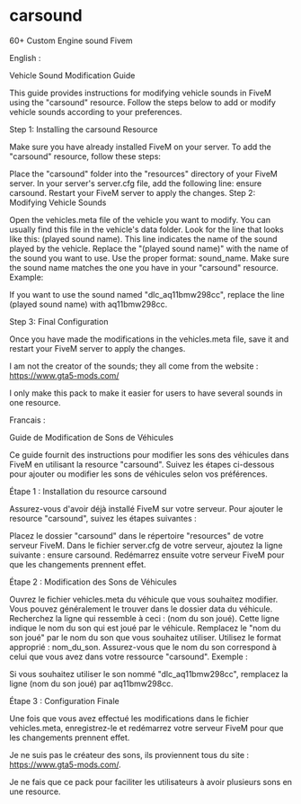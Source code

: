 # carsound
60+ Custom Engine sound Fivem

English :

Vehicle Sound Modification Guide

This guide provides instructions for modifying vehicle sounds in FiveM using the "carsound" resource. Follow the steps below to add or modify vehicle sounds according to your preferences.

Step 1: Installing the carsound Resource

Make sure you have already installed FiveM on your server. To add the "carsound" resource, follow these steps:

Place the "carsound" folder into the "resources" directory of your FiveM server.
In your server's server.cfg file, add the following line: ensure carsound.
Restart your FiveM server to apply the changes.
Step 2: Modifying Vehicle Sounds

Open the vehicles.meta file of the vehicle you want to modify. You can usually find this file in the vehicle's data folder. Look for the line that looks like this: (played sound name). This line indicates the name of the sound played by the vehicle. Replace the "(played sound name)" with the name of the sound you want to use. Use the proper format: sound_name. Make sure the sound name matches the one you have in your "carsound" resource. Example:

If you want to use the sound named "dlc_aq11bmw298cc", replace the line (played sound name) with aq11bmw298cc.

Step 3: Final Configuration

Once you have made the modifications in the vehicles.meta file, save it and restart your FiveM server to apply the changes.


I am not the creator of the sounds; they all come from the website : https://www.gta5-mods.com/

I only make this pack to make it easier for users to have several sounds in one resource.



Francais :

Guide de Modification de Sons de Véhicules

Ce guide fournit des instructions pour modifier les sons des véhicules dans FiveM en utilisant la resource "carsound". Suivez les étapes ci-dessous pour ajouter ou modifier les sons de véhicules selon vos préférences.

Étape 1 : Installation du resource carsound

Assurez-vous d'avoir déjà installé FiveM sur votre serveur. Pour ajouter le resource "carsound", suivez les étapes suivantes :

Placez le dossier "carsound" dans le répertoire "resources" de votre serveur FiveM.
Dans le fichier server.cfg de votre serveur, ajoutez la ligne suivante : ensure carsound.
Redémarrez ensuite votre serveur FiveM pour que les changements prennent effet.

Étape 2 : Modification des Sons de Véhicules

Ouvrez le fichier vehicles.meta du véhicule que vous souhaitez modifier. Vous pouvez généralement le trouver dans le dossier data du véhicule.
Recherchez la ligne qui ressemble à ceci : <audioNameHash>(nom du son joué)</audioNameHash>. Cette ligne indique le nom du son qui est joué par le véhicule.
Remplacez le "nom du son joué" par le nom du son que vous souhaitez utiliser. Utilisez le format approprié : <audioNameHash>nom_du_son</audioNameHash>. Assurez-vous que le nom du son correspond à celui que vous avez dans votre ressource "carsound".
Exemple :

Si vous souhaitez utiliser le son nommé "dlc_aq11bmw298cc", remplacez la ligne <audioNameHash>(nom du son joué)</audioNameHash> par <audioNameHash>aq11bmw298cc</audioNameHash>.

Étape 3 : Configuration Finale

Une fois que vous avez effectué les modifications dans le fichier vehicles.meta, enregistrez-le et redémarrez votre serveur FiveM pour que les changements prennent effet.



Je ne suis pas le créateur des sons, ils proviennent tous du site : https://www.gta5-mods.com/.

Je ne fais que ce pack pour faciliter les utilisateurs à avoir plusieurs sons en une resource.

